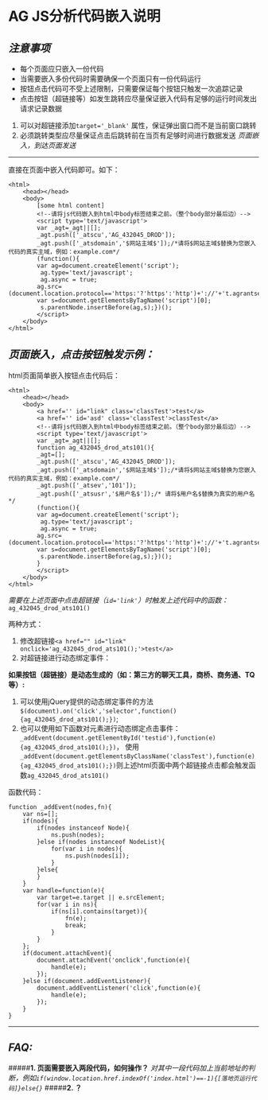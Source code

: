 AG JS分析代码嵌入说明
=====
*注意事项*
----
* 每个页面应只嵌入一份代码
* 当需要嵌入多份代码时需要确保一个页面只有一份代码运行
* 按钮点击代码可不受上述限制，只需要保证每个按钮只触发一次追踪记录
* 点击按钮（超链接等）如发生跳转应尽量保证嵌入代码有足够的运行时间发出请求记录数据
 1. 可以对超链接添加`target='_blank'` 属性，保证弹出窗口而不是当前窗口跳转
 2. 必须跳转类型应尽量保证点击后跳转前在当页有足够时间进行数据发送
*页面嵌入，到达页面发送*
----
直接在页面中嵌入代码即可。如下：

    <html>
        <head></head>
        <body>
        	[some html content]
		    <!--请将js代码嵌入到html中body标签结束之前。（整个body部分最后边）-->
		    <script type='text/javascript'>
		    var _agt=_agt||[];
		    _agt.push(['_atscu','AG_432045_DROD']);
		    _agt.push(['_atsdomain','$网站主域$']);/*请将$网站主域$替换为您嵌入代码的真实主域，例如：example.com*/
		    (function(){
		    var ag=document.createElement('script'); 
		     ag.type='text/javascript'; 
		     ag.async = true;
		    ag.src=(document.location.protocol=='https:'?'https':'http')+'://'+'t.agrantsem.com/js/ag.js';
		    var s=document.getElementsByTagName('script')[0]; 
		     s.parentNode.insertBefore(ag,s);})();
		    </script>
	    </body>
    </html>

*页面嵌入，点击按钮触发示例：*
---
html页面简单嵌入按钮点击代码后：

    <html>
        <head></head>
        <body>
    		<a href='' id="link" class='classTest'>test</a>
    	    <a href='' id='asd' class='classTest'>classTest</a>
		    <!--请将js代码嵌入到html中body标签结束之前。（整个body部分最后边）-->
		    <script type='text/javascript'>
		    var _agt=_agt||[];
		    function ag_432045_drod_ats101(){
		    _agt=[];
		    _agt.push(['_atscu','AG_432045_DROD']);
		    _agt.push(['_atsdomain','$网站主域$']);/*请将$网站主域$替换为您嵌入代码的真实主域，例如：example.com*/
		    _agt.push(['_atsev','101']);
		    _agt.push(['_atsusr','$用户名$']);/* 请将$用户名$替换为真实的用户名*/
		    (function(){
		    var ag=document.createElement('script'); 
		     ag.type='text/javascript'; 
		     ag.async = true;
		    ag.src=(document.location.protocol=='https:'?'https':'http')+'://'+'t.agrantsem.com/js/ag.js';
		    var s=document.getElementsByTagName('script')[0]; 
		     s.parentNode.insertBefore(ag,s);})();
		    }
		    </script>
	    </body>
    </html>

_需要在上述页面中点击超链接（`id='link'`）时触发上述代码中的函数：_`ag_432045_drod_ats101()`

两种方式：
1. 修改超链接`<a href="" id="link" onclick='ag_432045_drod_ats101();'>test</a>`
2. 对超链接进行动态绑定事件：

__如果按钮（超链接）是动态生成的（如：第三方的聊天工具，商桥、商务通、TQ等）:__
  
1. 可以使用jQuery提供的动态绑定事件的方法`$(document).on('click','selector',function(){ag_432045_drod_ats101();})`;
2. 也可以使用如下函数对元素进行动态绑定点击事件：`_addEvent(document.getElementById('testid'),function(e){ag_432045_drod_ats101();})`，
使用`_addEvent(document.getElementsByClassName('classTest'),function(e){ag_432045_drod_ats101();})`则上述html页面中两个超链接点击都会触发函数`ag_432045_drod_ats101()`

函数代码：

	function _addEvent(nodes,fn){
		var ns=[];
		if(nodes){
			if(nodes instanceof Node){
				ns.push(nodes);
			}else if(nodes instanceof NodeList){
				for(var i in nodes){
					ns.push(nodes[i]);
				}
			}else{
			}
		}
		var handle=function(e){
			var target=e.target || e.srcElement;
			for(var i in ns){
				if(ns[i].contains(target)){
					fn(e);
					break;
				}
			}
		};
		if(document.attachEvent){
			document.attachEvent('onclick',function(e){
				handle(e);
			});
		}else if(document.addEventListener){
			document.addEventListener('click',function(e){
				handle(e);
			});
		}
	}

----
*FAQ:*
----
#####__1. 页面需要嵌入两段代码，如何操作？__
_对其中一段代码加上当前地址的判断，例如`if(window.location.href.indexOf('index.html')==-1){[落地页运行代码]}else{}`_
#####__2. ？__